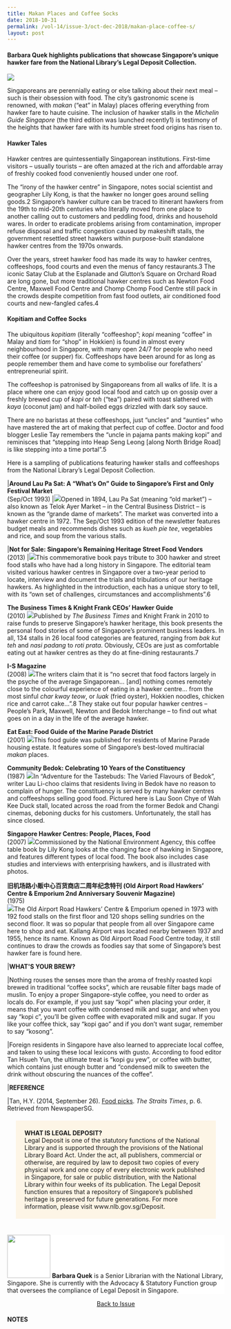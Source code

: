 ```yaml
---
title: Makan Places and Coffee Socks
date: 2018-10-31
permalink: /vol-14/issue-3/oct-dec-2018/makan-place-coffee-s/
layout: post
---
```

#### **Barbara Quek** highlights publications that showcase Singapore’s unique hawker fare from the National Library’s Legal Deposit Collection.

<img src="/images/Vol-14-issue-3/makan-places-and-coffee-socks/CoffeeSocks1.JPG">
<div style="background-color: white;"></i></div>

Singaporeans are perennially eating or else talking about their next meal – such is their obsession with food. The city’s gastronomic scene is renowned, with *makan* (“eat” in Malay) places offering everything from hawker fare to haute cuisine. The inclusion of hawker stalls in the *Michelin Guide Singapore* (the third edition was launched recently1) is testimony of the heights that hawker fare with its humble street food origins has risen to. 

#### **Hawker Tales**

Hawker centres are quintessentially Singaporean institutions. First-time visitors – usually tourists – are often amazed at the rich and affordable array of freshly cooked food conveniently housed under one roof.

The “irony of the hawker centre” in Singapore, notes social scientist and geographer Lily Kong, is that the hawker no longer goes around selling goods.2 Singapore’s hawker culture can be traced to itinerant hawkers from the 19th to mid-20th centuries who literally moved from one place to another calling out to customers and peddling food, drinks and household wares. In order to eradicate problems arising from contamination, improper refuse disposal and traffic congestion caused by makeshift stalls, the government resettled street hawkers within purpose-built standalone hawker centres from the 1970s onwards.

Over the years, street hawker food has made its way to hawker centres, coffeeshops, food courts and even the menus of fancy restaurants.3 The iconic Satay Club at the Esplanade and Glutton’s Square on Orchard Road are long gone, but more traditional hawker centres such as Newton Food Centre, Maxwell Food Centre and Chomp Chomp Food Centre still pack in the crowds despite competition from fast food outlets, air conditioned food courts and new-fangled cafes.4

#### **Kopitiam and Coffee Socks**

The ubiquitous *kopitiam* (literally “coffeeshop”; *kopi* meaning “coffee” in Malay and *tiam* for “shop” in Hokkien) is found in almost every neighbourhood in Singapore, with many open 24/7 for people who need their coffee (or supper) fix. Coffeeshops have been around for as long as people remember them and have come to symbolise our forefathers’ entrepreneurial spirit.

The coffeeshop is patronised by Singaporeans from all walks of life. It is a place where one can enjoy good local food and catch up on gossip over a freshly brewed cup of *kopi* or *teh* (“tea”) paired with toast slathered with *kaya* (coconut jam) and half-boiled eggs drizzled with dark soy sauce.

There are no baristas at these coffeeshops, just “uncles” and “aunties” who have mastered the art of making that perfect cup of coffee. Doctor and food blogger Leslie Tay remembers the “uncle in pajama pants making kopi” and reminisces that “stepping into Heap Seng Leong [along North Bridge Road] is like stepping into a time portal”.5

Here is a sampling of publications featuring hawker stalls and coffeeshops from the National Library’s Legal Deposit Collection. 

|<b>Around Lau Pa Sat: A “What’s On” Guide to Singapore’s First and Only Festival Market</b><br> (Sep/Oct 1993)
|<img src="/images/Vol-14-issue-3/makan-places-and-coffee-socks/CoffeeSocks2.JPG">Opened in 1894, Lau Pa Sat (meaning “old market”) – also known as Telok Ayer Market – in the Central Business District – is known as the “grande dame of markets”. The market was converted into a hawker centre in 1972. The Sep/Oct 1993 edition of the newsletter features budget meals and recommends dishes such as <i>kueh pie tee</i>, vegetables and rice, and soup from the various stalls.

|<b>Not for Sale: Singapore’s Remaining Heritage Street Food Vendors </b><br> (2013)
|<img src="/images/Vol-14-issue-3/makan-places-and-coffee-socks/CoffeeSocks3.JPG">This commemorative book pays tribute to 300 hawker and street food stalls who have had a long history in Singapore. The editorial team visited various hawker centres in Singapore over a two-year period to locate, interview and document the trials and tribulations of our heritage hawkers. As highlighted in the introduction, each has a unique story to tell, with its “own set of challenges, circumstances and accomplishments”.6

<b>The Business Times & Knight Frank CEOs’ Hawker Guide </b><br> (2010)
<img src="/images/Vol-14-issue-3/makan-places-and-coffee-socks/CoffeeSocks4.JPG">Published by <i>The Business Times</i> and Knight Frank in 2010 to raise funds to preserve Singapore’s hawker heritage, this book presents the personal food stories of some of Singapore’s prominent business leaders. In all, 134 stalls in 26 local food categories are featured, ranging from <i>bak kut teh</i> and <i>nasi padang</i> to <i>roti prata</i>. Obviously, CEOs are just as comfortable eating out at hawker centres as they do at fine-dining restaurants.7

<b>I-S Magazine </b><br> (2008)
<img src="/images/Vol-14-issue-3/makan-places-and-coffee-socks/CoffeeSocks5.JPG">The writers claim that it is “no secret that food factors largely in the psyche of the average Singaporean… [and] nothing comes remotely close to the colourful experience of eating in a hawker centre… from the most sinful <i>char kway teow</i>, or <i>luak</i> (fried oyster), Hokkien noodles, chicken rice and carrot cake…”.8 They stake out four popular hawker centres – People’s Park, Maxwell, Newton and Bedok Interchange – to find out what goes on in a day in the life of the average hawker.

<b>Eat East: Food Guide of the Marine Parade District </b><br> (2001) 
<img src="/images/Vol-14-issue-3/makan-places-and-coffee-socks/CoffeeSocks6.JPG">This food guide was published for residents of Marine Parade housing estate. It features some of Singapore’s best-loved multiracial <i>makan</i> places.

<b>Community Bedok: Celebrating 10 Years of the Constituency  </b><br> (1987)
<img src="/images/Vol-14-issue-3/makan-places-and-coffee-socks/CoffeeSocks7.JPG">In “Adventure for the Tastebuds: The Varied Flavours of Bedok”, writer Lau Li-choo claims that residents living in Bedok have no reason to complain of hunger. The constituency is served by many hawker centres and coffeeshops selling good food. Pictured here is Lau Soon Chye of Wah Kee Duck stall, located across the road from the former Bedok and Changi cinemas, deboning ducks for his customers. Unfortunately, the stall has since closed.

<b>Singapore Hawker Centres: People, Places, Food   </b><br> (2007)
<img src="/images/Vol-14-issue-3/makan-places-and-coffee-socks/CoffeeSocks8.JPG">Commissioned by the National Environment Agency, this coffee table book by Lily Kong looks at the changing face of hawking in Singapore, and features different types of local food. The book also includes case studies and interviews with enterprising hawkers, and is illustrated with photos.

<b>旧机场路小贩中心百货商店二周年纪念特刊 (Old Airport Road Hawkers’ Centre & Emporium 2nd Anniversary Souvenir Magazine) </b><br> (1975)  
<img src="/images/Vol-14-issue-3/makan-places-and-coffee-socks/CoffeeSocks9.JPG">The Old Airport Road Hawkers’ Centre & Emporium opened in 1973 with 192 food stalls on the first floor and 120 shops selling sundries on the second floor. It was so popular that people from all over Singapore came here to shop and eat. Kallang Airport was located nearby between 1937 and 1955, hence its name. Known as Old Airport Road Food Centre today, it still continues to draw the crowds as foodies say that some of Singapore’s best hawker fare is found here.

|**WHAT'S YOUR BREW?**

|Nothing rouses the senses more than the aroma of freshly roasted kopi brewed in traditional “coffee socks”, which are reusable filter bags made of muslin. To enjoy a proper Singapore-style coffee, you need to order as locals do. For example, if you just say “kopi” when placing your order, it means that you want coffee with condensed milk and sugar, and when you say “kopi c”, you’ll be given coffee with evaporated milk and sugar. If you like your coffee thick, say “kopi gao” and if you don’t want sugar, remember to say “kosong”.

|Foreign residents in Singapore have also learned to appreciate local coffee, and taken to using these local lexicons with gusto. According to food editor Tan Hsueh Yun, the ultimate treat is “kopi gu yew”, or coffee with butter, which contains just enough butter and “condensed milk to sweeten the drink without obscuring the nuances of the coffee”.

|**REFERENCE**

|Tan, H.Y. (2014, September 26). [Food picks](http://eresources.nlb.gov.sg/newspapers/Digitised/Article/straitstimes20140926-1.2.73.5.9). *The Straits Times*, p. 6. Retrieved from NewspaperSG.

<div style="background-colour: #fdf5e6; padding: 20px; margin: 20px; background:#fdf5e6"> 
	<b>WHAT IS LEGAL DEPOSIT?</b><br>
Legal Deposit is one of the statutory functions of the National Library and is supported through the provisions of the National Library Board Act. Under the act, all publishers, commercial or otherwise, are required by law to deposit two copies of every physical work and one copy of every electronic work published in Singapore, for sale or public distribution, with the National Library within four weeks of its publication. The Legal Deposit function ensures that a repository of Singapore’s published heritage is preserved for future generations. For more information, please visit www.nlb.gov.sg/Deposit.</div>

<br>
<div style="background-color: white;">
<img src="/images/Vol-14-issue-3/makan-places-and-coffee-socks/CoffeeSocks10.jpg" style="width: 100px; height: 100px;">
<b>Barbara Quek</b> is a Senior Librarian with the National Library, Singapore. She is currently with the Advocacy & Statutory Function group that oversees the compliance of Legal Deposit in Singapore.

</div>

<a href="https://biblioasia.nlb.gov.sg/vol-14/issue-3/oct-dec-2018/"><center>Back to Issue</center></a>

#### **NOTES**
[^1]:Michelin Guide. (2018). *Michelin Guide experiences: Restaurants, lifestyle in Singapore*. Retrieved from Michelin Guide website.
[^2]:Kong, L. (2007). [*Singapore hawker centres: People, places, food*](http://eservice.nlb.gov.sg/item_holding_s.aspx?bid=12874730) (p. 31). Singapore: National Environment Agency. (Call no.: RSING 381.18095957 KON).
[^3]:Pang, J. (2013). [*Not for sale: Singapore’s remaining heritage street food vendors*](http://eservice.nlb.gov.sg/item_holding_s.aspx?bid=200137594) (Foreword). Singapore: GoodFood Syndicate LLP. (Call no.: RSING 647.9509225957 PAN).
[^4]:[Kong](http://eservice.nlb.gov.sg/item_holding_s.aspx?bid=12874730), 2007, p. 15.
[^5]:Tay, L. (2013, November 26). *Heap Seng Leong coffeeshop: And time stood still*. Retrieved from ieatishootipost.sg website.
[^6]:[Pang](http://eservice.nlb.gov.sg/item_holding_s.aspx?bid=200137594), 2013, p. 12.
[^7]:Phoon, A., & Cheah, U-H. (2010). [*The Business Times & Knight Frank CEOs’ hawker guide*](http://eservice.nlb.gov.sg/item_holding_s.aspx?bid=14339235). Singapore: Business Times. (Call no.: RSING 647.95095957 BUS)
[^8]:Wan, B., & Yong, Y.S. (2008, January 18). The great hawker crackdown. [*I-S magazine*](http://eservice.nlb.gov.sg/item_holding_s.aspx?bid=7504240) (pp. 8, 10, 12). Singapore: Asia City Pub. (Call no.: RSING 052 ISM)


